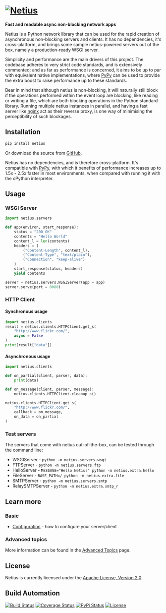 # [![Netius](res/logo.png)](http://netius.hive.pt)

**Fast and readable async non-blocking network apps**

Netius is a Python network library that can be used for the rapid creation of asynchronous non-blocking
servers and clients. It has no dependencies, it's cross-platform, and brings some sample netius-powered
servers out of the box, namely a production-ready WSGI server.

Simplicity and performance are the main drivers of this project. The codebase adheres to very strict
code standards, and is extensively commented; and as far as performance is concerned, it aims to
be up to par with equivalent native implementations, where [PyPy](http://pypy.org) can be used to
provide the extra boost to raise performance up to these standards.

Bear in mind that although netius is non-blocking, it will naturally still block if the operations
performed within the event loop are blocking, like reading or writing a file, which are both blocking
operations in the Python standard library. Running multiple netius instances in parallel, and having
a fast server like [nginx](http://nginx.org) act as their reverse proxy, is one way of minimising the
perceptibility of such blockages.

## Installation

```bash
pip install netius
```

Or download the source from [GitHub](https://github.com/hivesolutions/netius).

Netius has no dependencies, and is therefore cross-platform. It's compatible with [PyPy](http://pypy.org),
with which it benefits of performance increases up to 1.5x - 2.5x faster in most environments, when
compared with running it with the cPython interpreter.

## Usage

### WSGI Server

```python
import netius.servers

def app(environ, start_response):
    status = "200 OK"
    contents = "Hello World"
    content_l = len(contents)
    headers = (
        ("Content-Length", content_l),
        ("Content-Type", "text/plain"),
        ("Connection", "keep-alive")
    )
    start_response(status, headers)
    yield contents

server = netius.servers.WSGIServer(app = app)
server.serve(port = 8080)
```

### HTTP Client

#### Synchronous usage

```python
import netius.clients
result = netius.clients.HTTPClient.get_s(
    "http://www.flickr.com/",
    async = False
)
print(result["data"])
```
#### Asynchronous usage

```python
import netius.clients

def on_partial(client, parser, data):
    print(data)

def on_message(client, parser, message):
    netius.clients.HTTPClient.cleanup_s()

netius.clients.HTTPClient.get_s(
    "http://www.flickr.com/",
    callback = on_message,
    on_data = on_partial
)
```

### Test servers

The servers that come with netius out-of-the-box, can be tested through the command line:

* WSGIServer - `python -m netius.servers.wsgi`
* FTPServer - `python -m netius.servers.ftp`
* HelloServer - `MESSAGE="Hello Netius" python -m netius.extra.hello`
* FileServer - `BASE_PATH=/ python -m netius.extra.file`
* SMTPServer - `python -m netius.servers.smtp`
* RelaySMTPServer - `python -m netius.extra.smtp_r`

## Learn more

### Basic

* [Configuration](doc/configuration.md) - how to configure your server/client

### Advanced topics

More information can be found in the [Advanced Topics](doc/advanced.md) page.

## License

Netius is currently licensed under the [Apache License, Version 2.0](http://www.apache.org/licenses/).

## Build Automation

[![Build Status](https://travis-ci.org/hivesolutions/netius.svg?branch=master)](https://travis-ci.org/hivesolutions/netius)
[![Coverage Status](https://coveralls.io/repos/hivesolutions/netius/badge.svg?branch=master)](https://coveralls.io/r/hivesolutions/netius?branch=master)
[![PyPi Status](https://img.shields.io/pypi/v/netius.svg)](https://pypi.python.org/pypi/netius)
[![License](https://img.shields.io/badge/license-Apache%202.0-blue.svg)](https://www.apache.org/licenses/)

